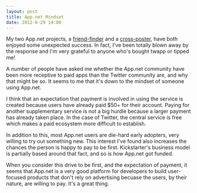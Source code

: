 ```yaml
---
layout: post
title: App.net Mindset
date: 2012-8-29 14:00
---
```

My two App.net projects, a [friend-finder](//app.phuu.net) and a [cross-poster](//twapp.phuu.net), have both enjoyed some unexpected success. In fact, I've been totally blown away by the response and I'm very grateful to anyone who's bought twapp or tipped me!

A number of people have asked me whether the App.net community have been more receptive to paid apps than the Twitter community are, and why that might be so. It seems to me that it's down to the mindset of someone using App.net.

I think that an expectation that payment is involved in using the service is created because users have already paid $50+ for their account. Paying for another supplementary service is not a big hurdle because a larger payment has already taken place. In the case of Twitter, the central service is free which makes a paid ecosystem more difficult to establish.

In addition to this, most App.net users are die-hard early adopters, very willing to try out something new. This interest I've found also increases the chances the person is happy to pay to be first. Kickstarter's business model is partially based around that fact, and so is how App.net got funded.

When you consider this drive to be first, and the expectation of payment, it seems that App.net is a very good platform for developers to build user-focused products that don't rely on advertising becuase the users, by their nature, are willing to pay. It's a great thing.